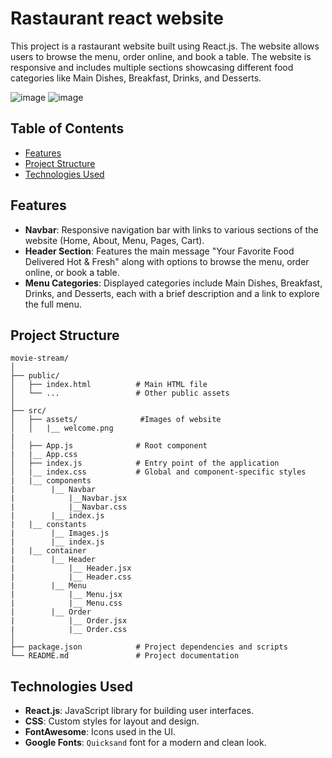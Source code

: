 # Rastaurant react website

This project is a rastaurant website built using React.js. The website allows users to browse the menu, order online, and book a table. The website is responsive and includes multiple sections showcasing different food categories like Main Dishes, Breakfast, Drinks, and Desserts.

![image](https://github.com/user-attachments/assets/ff04f2ae-161b-45f1-8bff-3ea4e51fdbef)
![image](https://github.com/user-attachments/assets/8d191cfe-15c3-43b3-9dfc-15797ef6abc6)


## Table of Contents

- [Features](#features)
- [Project Structure](#project-structure)
- [Technologies Used](#technologies-used)

## Features

- **Navbar**: Responsive navigation bar with links to various sections of the website (Home, About, Menu, Pages, Cart).
- **Header Section**: Features the main message "Your Favorite Food Delivered Hot & Fresh" along with options to browse the menu, order online, or book a table.
- **Menu Categories**: Displayed categories include Main Dishes, Breakfast, Drinks, and Desserts, each with a brief description and a link to explore the full menu.
  

## Project Structure
```
movie-stream/
│
├── public/
│   ├── index.html          # Main HTML file
│   └── ...                 # Other public assets
│
├── src/
│   ├── assets/              #Images of website 
│   │   |__ welcome.png
|        
│   ├── App.js              # Root component
|   |__ App.css
│   ├── index.js            # Entry point of the application
│   |__ index.css           # Global and component-specific styles
|   |__ components
|        |__ Navbar
|            |__Navbar.jsx
|            |__Navbar.css
|        |__ index.js
|   |__ constants
|        |__ Images.js
|        |__ index.js
|   |__ container
|        |__ Header
|            |__ Header.jsx
|            |__ Header.css
|        |__ Menu
|            |__ Menu.jsx
|            |__ Menu.css
|        |__ Order
|            |__ Order.jsx
|            |__ Order.css
│
├── package.json            # Project dependencies and scripts
└── README.md               # Project documentation
```

## Technologies Used

- **React.js**: JavaScript library for building user interfaces.
- **CSS**: Custom styles for layout and design.
- **FontAwesome**: Icons used in the UI.
- **Google Fonts**: `Quicksand` font for a modern and clean look.
